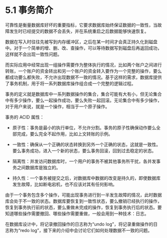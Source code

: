 # 5.1 事务简介

可靠性是衡量数据库好坏的重要指标，它要求数据库始终保证数据的一致性，当故障发生时已经提交的数据不会丢失，并在系统重启之后数据能够快速恢复。

数据在写入时往往先被写到内存缓冲区，之后在某一时间才会真正持久化到磁盘中。对于一个简单的增、删、改、查操作，可以等待数据写到磁盘后再返回成功，这样就不会出现一致性问题。

而实际应用中经常出现一组操作需要作为整体执行的情况，比如两个账户之间进行转账，一个账户的资金转出和另一个账户的资金转入要作为一个完整的操作，要么都成功要么都失败，不允许出现数据不一致的情况。基于这样的需求，数据库提供了事务机制，用于将一系列数据库操作组合成一个完整的逻辑过程。

事务的定义就是数据库中一系列数据操作的集合，集合可能有大有小，但无论集合中有多少操作，要么一起操作成功，要么失败一起回滚。无论集合中有多少操作，对于用户来说，就是一个操作，相当于一个原子操作。

事务的 ACID 属性：

- 原子性：事务是最小的执行单位，不允许分割。事务的原子性确保动作要么全部完成，要么完全不起作用，比如上文转账的示例。

- 一致性：确保从一个正确的状态转换到另外一个正确的状态，这就是一致性。要么事务成功，进入一个新的状态，要么事务回滚，回到过去稳定的状态。

- 隔离性：并发访问数据库时，一个用户的事务不被其他事务所干扰，各并发事务之间数据库是独立的。

- 持久性：一个事务被提交之后，对数据库中数据的改变是持久的，即使数据库发生故障，比如断电宕机，也不应该对其有任何影响。

由于一个事务包含多个操作，可能出现事务进行到一半发生故障的情况，此时数据库会处于不一致的状态。数据库要恢复到一致性状态，要么撤销已经执行的操作，恢复到事务执行前的状态，要么重做未完成的操作，恢复到事务执行后的状态。要知道哪些操作需要撤回、哪些操作需要重做，一般会用到一种技术：日志。

在数据库设计中，将记录撤回操作的日志称为“undo log”，将记录重做操作的日志称为“redo log”，接下来的介绍中会讨论它们如何处理数据不一致的问题。

